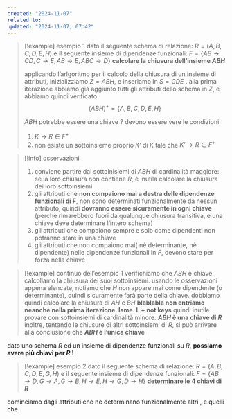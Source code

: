 ```yaml
---
created: "2024-11-07"
related to: 
updated: "2024-11-07, 07:42"
---
```


>[!example] esempio 1
dato il seguente schema di relazione:
$R = (A,B,C,D,E, H)$
e il seguente insieme di dipendenze funzionali:
$F = \{AB \to CD, C \to E, AB \to E, ABC \to D \}$
**calcolare la chiusura dell’insieme $ABH$**
>
>applicando l’arlgoritmo per il calcolo della chiusura di un insieme di attributi, inizializziamo $Z=ABH$, e inseriamo in $S=CDE$ . alla prima iterazione abbiamo già aggiunto tutti gli attributi dello schema in $Z$, e abbiamo quindi verificato $$(ABH)^+ = \{A,B,C,D,E,H\}$$
>
>$ABH$ potrebbe essere una chiave ? devono essere vere le condizioni: 
>1. $K \to R \in F^+$
>2. non esiste un sottoinsieme proprio $K’$ di $K$ tale che $K’ \to R \in F^+$

>[!info] osservazioni
>1. conviene partire dai sottoinisiemi di $ABH$ di cardinalità maggiore: se la loro chiusura non contiene $R$, è inutila calcolare la chiusura dei loro sottoinsiemi
>2. gli attributi che **non compaiono mai a destra delle dipendenze funzionali di F**, non sono determinati funzionalmente da nessun attributo, quindi **dovranno essere sicuramente in ogni chiave** (perchè rimarebbero fuori da qualunque chiusura transitiva, e una chiave deve determinare l’intero schema)
>3. gli attributi che compaiono sempre e solo come dipendenti non potranno stare in una chiave
>4. gli attributi che non compaiono mai( nè determinante, nè dipendente) nelle dipendenze funzionali in $F$, devono stare per forza nella chiave

>[!example] continuo dell’esempio 1
verifichiamo che $ABH$ è chiave: calcoliamo la chiusura dei suoi sottoinsiemi.
usando le osservazioni appena elencate, notiamo che $H$ non appare mai come dipendente (o determinante), quindi sicuramente farà parte della chiave. dobbiamo quindi calcolare la chiusura di $AH$ e $BH$
**blablabla non entriamo neanche nella prima iterazione. lame. L + not keys**
quindi inutile provare con sottoinsiemi di cardinalità minore. 
**$ABH$ è una chiave di $R$**
inoltre, tentando le chiusure di altri sottoinsiemi di $R$, si può arrivare alla conclusione che **$ABH$ è l’unica chiave**

dato uno schema $R$ ed un insieme di dipendenze funzionali su $R$, **possiamo avere più chiavi per $R$ !**

>[!example] esempio 2
dato il seguente schema di relazione:
$R = (A,B,C,D,E, G, H)$
e il seguente insieme di dipendenze funzionali:
$F = \{AB \to D, G \to A, G \to B, H \to E, H \to G, D \to H \}$
**determinare le 4 chiavi di $R$**

cominciamo dagli attributi che ne determinano funzionalmente altri , e quelli che 
